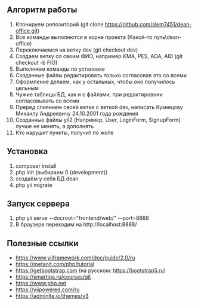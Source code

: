 ## Алгоритм работы ##
1. Клонируем репозиторий (git clone https://github.com/slem7451/dean-office.git)
2. Все команды выполнются в корне проекта (Какой-то путь\dean-office)
3. Переключаемся на ветку dev (git checkout dev)
4. Создаем ветку со своим ФИО, например KMA, PES, ADA, AID (git checkout -b FIO)
5. Выполняем команды по установке
6. Созданные файлы редактировать только согласовав это со всеми
7. Оформление делаем, как у остальных, чтобы оно получилось цельным
8. Чужие таблицы БД, как и с файлами, при редактировнии согласовывать со всеми
9. Преред слиянием своей ветки с веткой dev, написать Кузнецову Михаилу Андреевичу 24.10.2001 года рождения
10. Созданные файлы yii2 (Например, User, LoginForm, SignupForm) лучше не менять, а дополнять
11. Кто нарушит пункты, получит по жопе
## Установка ##
1. composer install
2. php init (выбираем 0 (development))
3. создаём у себя БД dean
4. php yii migrate
## Запуск сервера ##
1. php yii serve --docroot="frontend/web/" --port=8888
2. В браузере переходим на http://localhost:8888/
## Полезные ссылки ##
- https://www.yiiframework.com/doc/guide/2.0/ru
- https://metanit.com/php/tutorial
- https://getbootstrap.com (на русском: https://bootstrap5.ru)
- https://smartiqa.ru/courses/git
- https://www.php.net
- https://yiipowered.com/ru
- https://adminlte.io/themes/v3

